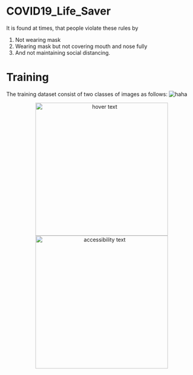 # COVID19_Life_Saver
It is found at times, that people violate these rules by 
1. Not wearing mask 
2. Wearing mask but not covering mouth and nose fully 
3. And not maintaining social distancing.

# Training 
The training dataset consist of two classes of images as follows:
![haha](https://drive.google.com/file/d/10T44nS-TA9VWXjU_LZzbGC754BTYnxZd/view?usp=sharing)
<p align="center">
  <img src="your_relative_path_here" width="350" title="hover text">
  <img src="your_relative_path_here_number_2_large_name" width="350" alt="accessibility text">
</p>
